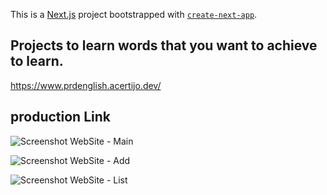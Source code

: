 This is a [Next.js](https://nextjs.org) project bootstrapped with [`create-next-app`](https://nextjs.org/docs/app/api-reference/cli/create-next-app).

## Projects to learn words that you want to achieve to learn.

https://www.prdenglish.acertijo.dev/

## production Link

![Screenshot WebSite - Main ](https://www.prdenglish.acertijo.dev/img/screenshot/main.png)

![Screenshot WebSite - Add ](https://www.prdenglish.acertijo.dev/img/screenshot/add.png)

![Screenshot WebSite - List](https://www.prdenglish.acertijo.dev/img/screenshot/list.png)

